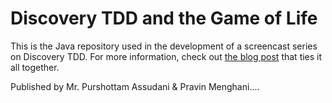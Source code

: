 # Discovery TDD and the Game of Life

This is the Java repository used in the development of a screencast series on Discovery TDD. For more information, check out [the blog post](http://blog.testdouble.com/posts/2015-09-10-how-i-use-test-doubles.html) that ties it all together.

Published by Mr. Purshottam Assudani & Pravin Menghani....

